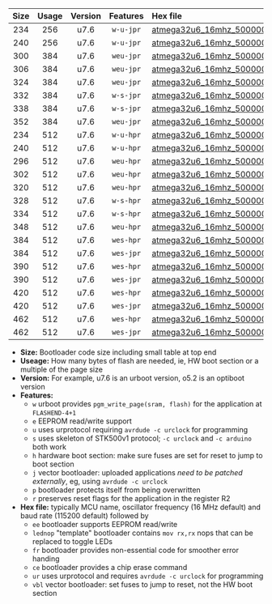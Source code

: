 |Size|Usage|Version|Features|Hex file|
|:-:|:-:|:-:|:-:|:--|
|234|256|u7.6|`w-u-jpr`|[atmega32u6_16mhz_500000bps_ur_vbl.hex](https://raw.githubusercontent.com/stefanrueger/urboot/main//atmega32u6_16mhz_500000bps_ur_vbl.hex)|
|240|256|u7.6|`w-u-jpr`|[atmega32u6_16mhz_500000bps_lednop_ur_vbl.hex](https://raw.githubusercontent.com/stefanrueger/urboot/main//atmega32u6_16mhz_500000bps_lednop_ur_vbl.hex)|
|300|384|u7.6|`weu-jpr`|[atmega32u6_16mhz_500000bps_ee_ur_vbl.hex](https://raw.githubusercontent.com/stefanrueger/urboot/main//atmega32u6_16mhz_500000bps_ee_ur_vbl.hex)|
|306|384|u7.6|`weu-jpr`|[atmega32u6_16mhz_500000bps_ee_lednop_ur_vbl.hex](https://raw.githubusercontent.com/stefanrueger/urboot/main//atmega32u6_16mhz_500000bps_ee_lednop_ur_vbl.hex)|
|324|384|u7.6|`weu-jpr`|[atmega32u6_16mhz_500000bps_ee_lednop_fr_ur_vbl.hex](https://raw.githubusercontent.com/stefanrueger/urboot/main//atmega32u6_16mhz_500000bps_ee_lednop_fr_ur_vbl.hex)|
|332|384|u7.6|`w-s-jpr`|[atmega32u6_16mhz_500000bps_vbl.hex](https://raw.githubusercontent.com/stefanrueger/urboot/main//atmega32u6_16mhz_500000bps_vbl.hex)|
|338|384|u7.6|`w-s-jpr`|[atmega32u6_16mhz_500000bps_lednop_vbl.hex](https://raw.githubusercontent.com/stefanrueger/urboot/main//atmega32u6_16mhz_500000bps_lednop_vbl.hex)|
|352|384|u7.6|`weu-jpr`|[atmega32u6_16mhz_500000bps_ee_lednop_fr_ce_ur_vbl.hex](https://raw.githubusercontent.com/stefanrueger/urboot/main//atmega32u6_16mhz_500000bps_ee_lednop_fr_ce_ur_vbl.hex)|
|234|512|u7.6|`w-u-hpr`|[atmega32u6_16mhz_500000bps_ur.hex](https://raw.githubusercontent.com/stefanrueger/urboot/main//atmega32u6_16mhz_500000bps_ur.hex)|
|240|512|u7.6|`w-u-hpr`|[atmega32u6_16mhz_500000bps_lednop_ur.hex](https://raw.githubusercontent.com/stefanrueger/urboot/main//atmega32u6_16mhz_500000bps_lednop_ur.hex)|
|296|512|u7.6|`weu-hpr`|[atmega32u6_16mhz_500000bps_ee_ur.hex](https://raw.githubusercontent.com/stefanrueger/urboot/main//atmega32u6_16mhz_500000bps_ee_ur.hex)|
|302|512|u7.6|`weu-hpr`|[atmega32u6_16mhz_500000bps_ee_lednop_ur.hex](https://raw.githubusercontent.com/stefanrueger/urboot/main//atmega32u6_16mhz_500000bps_ee_lednop_ur.hex)|
|320|512|u7.6|`weu-hpr`|[atmega32u6_16mhz_500000bps_ee_lednop_fr_ur.hex](https://raw.githubusercontent.com/stefanrueger/urboot/main//atmega32u6_16mhz_500000bps_ee_lednop_fr_ur.hex)|
|328|512|u7.6|`w-s-hpr`|[atmega32u6_16mhz_500000bps.hex](https://raw.githubusercontent.com/stefanrueger/urboot/main//atmega32u6_16mhz_500000bps.hex)|
|334|512|u7.6|`w-s-hpr`|[atmega32u6_16mhz_500000bps_lednop.hex](https://raw.githubusercontent.com/stefanrueger/urboot/main//atmega32u6_16mhz_500000bps_lednop.hex)|
|348|512|u7.6|`weu-hpr`|[atmega32u6_16mhz_500000bps_ee_lednop_fr_ce_ur.hex](https://raw.githubusercontent.com/stefanrueger/urboot/main//atmega32u6_16mhz_500000bps_ee_lednop_fr_ce_ur.hex)|
|384|512|u7.6|`wes-hpr`|[atmega32u6_16mhz_500000bps_ee.hex](https://raw.githubusercontent.com/stefanrueger/urboot/main//atmega32u6_16mhz_500000bps_ee.hex)|
|384|512|u7.6|`wes-jpr`|[atmega32u6_16mhz_500000bps_ee_vbl.hex](https://raw.githubusercontent.com/stefanrueger/urboot/main//atmega32u6_16mhz_500000bps_ee_vbl.hex)|
|390|512|u7.6|`wes-hpr`|[atmega32u6_16mhz_500000bps_ee_lednop.hex](https://raw.githubusercontent.com/stefanrueger/urboot/main//atmega32u6_16mhz_500000bps_ee_lednop.hex)|
|390|512|u7.6|`wes-jpr`|[atmega32u6_16mhz_500000bps_ee_lednop_vbl.hex](https://raw.githubusercontent.com/stefanrueger/urboot/main//atmega32u6_16mhz_500000bps_ee_lednop_vbl.hex)|
|420|512|u7.6|`wes-hpr`|[atmega32u6_16mhz_500000bps_ee_lednop_fr.hex](https://raw.githubusercontent.com/stefanrueger/urboot/main//atmega32u6_16mhz_500000bps_ee_lednop_fr.hex)|
|420|512|u7.6|`wes-jpr`|[atmega32u6_16mhz_500000bps_ee_lednop_fr_vbl.hex](https://raw.githubusercontent.com/stefanrueger/urboot/main//atmega32u6_16mhz_500000bps_ee_lednop_fr_vbl.hex)|
|462|512|u7.6|`wes-hpr`|[atmega32u6_16mhz_500000bps_ee_lednop_fr_ce.hex](https://raw.githubusercontent.com/stefanrueger/urboot/main//atmega32u6_16mhz_500000bps_ee_lednop_fr_ce.hex)|
|462|512|u7.6|`wes-jpr`|[atmega32u6_16mhz_500000bps_ee_lednop_fr_ce_vbl.hex](https://raw.githubusercontent.com/stefanrueger/urboot/main//atmega32u6_16mhz_500000bps_ee_lednop_fr_ce_vbl.hex)|

- **Size:** Bootloader code size including small table at top end
- **Useage:** How many bytes of flash are needed, ie, HW boot section or a multiple of the page size
- **Version:** For example, u7.6 is an urboot version, o5.2 is an optiboot version
- **Features:**
  + `w` urboot provides `pgm_write_page(sram, flash)` for the application at `FLASHEND-4+1`
  + `e` EEPROM read/write support
  + `u` uses urprotocol requiring `avrdude -c urclock` for programming
  + `s` uses skeleton of STK500v1 protocol; `-c urclock` and `-c arduino` both work
  + `h` hardware boot section: make sure fuses are set for reset to jump to boot section
  + `j` vector bootloader: uploaded applications *need to be patched externally*, eg, using `avrdude -c urclock`
  + `p` bootloader protects itself from being overwritten
  + `r` preserves reset flags for the application in the register R2
- **Hex file:** typically MCU name, oscillator frequency (16 MHz default) and baud rate (115200 default) followed by
  + `ee` bootloader supports EEPROM read/write
  + `lednop` "template" bootloader contains `mov rx,rx` nops that can be replaced to toggle LEDs
  + `fr` bootloader provides non-essential code for smoother error handing
  + `ce` bootloader provides a chip erase command
  + `ur` uses urprotocol and requires `avrdude -c urclock` for programming
  + `vbl` vector bootloader: set fuses to jump to reset, not the HW boot section
